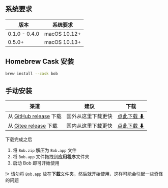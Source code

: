
## 系统要求

| 版本 | 系统要求 |
| --- | --- |
| 0.1.0 - 0.4.0 | macOS 10.12+ |
| 0.5.0+ | macOS 10.13+ |

## Homebrew Cask 安装

```bash
brew install --cask bob
```

## 手动安装

| 渠道 | 建议 | 下载 |
| --- | --- | --- |
| 从 [GitHub release](https://github.com/ripperhe/Bob/releases) 下载 | 国外从这里下载更快 | [点此下载 ⬇](https://github.com/ripperhe/Bob/releases/latest/download/Bob.zip) |
| 从 [Gitee release](https://gitee.com/ripperhe/Bob/releases) 下载 | 国内从这里下载更快 | [点此下载 ⬇](https://gitee.com/ripperhe/Bob/attach_files/635221/download/Bob.zip) |

下载完成之后
1. 将 `Bob.zip` 解压为 `Bob.app` 文件
2. 将 `Bob.app` 文件拖拽到**应用程序**文件夹
3. 启动 Bob 即可开始使用

!> 请勿将 `Bob.app` 放在**下载**文件夹，然后就开始使用，这样可能会引起一些奇怪的问题